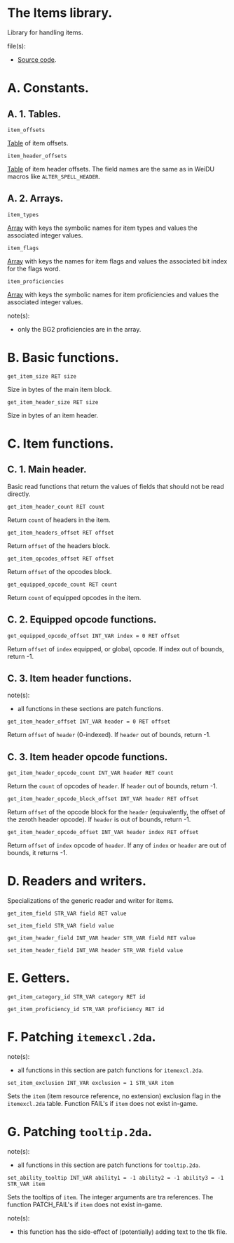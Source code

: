 # The Items library.

Library for handling items.

file(s):

* [Source code](../../items.tpa).

# A. Constants.

## A. 1. Tables.

`item_offsets`

[Table](../../resources/2da/items/offsets.2da) of item offsets.

`item_header_offsets`

[Table](../../resources/2da/items/header_offsets.2da) of item header offsets. The field names are the same as in WeiDU macros like `ALTER_SPELL_HEADER`.

## A. 2. Arrays.

`item_types`

[Array](../../resources/2da/items/types.2da) with keys the symbolic names for item types and values the associated integer values.

`item_flags`

[Array](../../resources/2da/items/flags.2da) with keys the names for item flags and values the associated bit index for the flags word.

`item_proficiencies`

[Array](../../resources/2da/items/proficiencies.2da) with keys the symbolic names for item proficiencies and values the associated integer values.

note(s):
* only the BG2 proficiencies are in the array.

# B. Basic functions.

`get_item_size RET size`

Size in bytes of the main item block.

`get_item_header_size RET size`

Size in bytes of an item header.

# C. Item functions.

## C. 1. Main header.

Basic read functions that return the values of fields that should not be read directly.

`get_item_header_count RET count`

Return `count` of headers in the item.

`get_item_headers_offset RET offset`

Return `offset` of the headers block.

`get_item_opcodes_offset RET offset`

Return `offset` of the opcodes block.

`get_equipped_opcode_count RET count`

Return `count` of equipped opcodes in the item.

## C. 2. Equipped opcode functions.

`get_equipped_opcode_offset INT_VAR index = 0 RET offset`

Return `offset` of `index` equipped, or global, opcode. If index out of bounds, return -1.

## C. 3. Item header functions.

note(s):
* all functions in these sections are patch functions.

`get_item_header_offset INT_VAR header = 0 RET offset`

Return `offset` of `header` (0-indexed). If `header` out of bounds, return -1.

## C. 3. Item header opcode functions.

`get_item_header_opcode_count INT_VAR header RET count`

Return the `count` of opcodes of `header`. If `header` out of bounds, return -1.

`get_item_header_opcode_block_offset INT_VAR header RET offset`

Return `offset` of the opcode block for the `header` (equivalently, the offset of the zeroth header opcode). If `header` is out of bounds, return -1.

`get_item_header_opcode_offset INT_VAR header index RET offset`

Return `offset` of `index` opcode of `header`. If any of `index` or `header` are out of bounds, it returns -1.

# D. Readers and writers.

Specializations of the generic reader and writer for items.

`get_item_field STR_VAR field RET value`

`set_item_field STR_VAR field value`

`get_item_header_field INT_VAR header STR_VAR field RET value`

`set_item_header_field INT_VAR header STR_VAR field value`

# E. Getters.

`get_item_category_id STR_VAR category RET id`

`get_item_proficiency_id STR_VAR proficiency RET id`

# F. Patching `itemexcl.2da`.

note(s):
* all functions in this section are patch functions for `itemexcl.2da`.

`set_item_exclusion INT_VAR exclusion = 1 STR_VAR item`

Sets the `item` (item resource reference, no extension) exclusion flag in the `itemexcl.2da` table. Function FAIL's if `item` does not exist in-game.

# G. Patching `tooltip.2da`.

note(s):
* all functions in this section are patch functions for `tooltip.2da`.

`set_ability_tooltip INT_VAR ability1 = -1 ability2 = -1 ability3 = -1 STR_VAR item`

Sets the tooltips of `item`. The integer arguments are tra references. The function PATCH_FAIL's if `item` does not exist in-game.

note(s):
* this function has the side-effect of (potentially) adding text to the tlk file.
